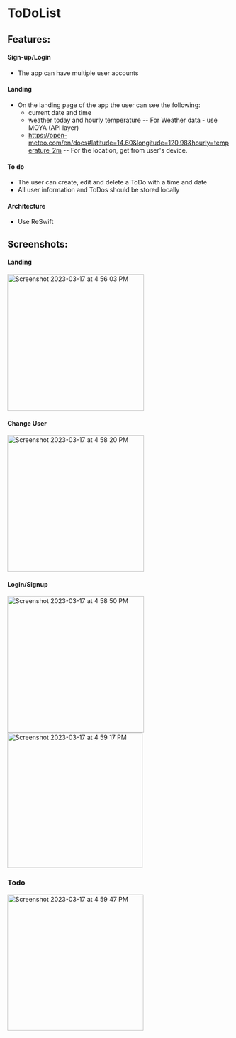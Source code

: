 # ToDoList
## Features:
#### Sign-up/Login
- The app can have multiple user accounts
#### Landing
- On the landing page of the app the user can see the following:
	* current date and time 
	* weather today and hourly temperature
-- For Weather data - use MOYA (API layer)
	- https://open-meteo.com/en/docs#latitude=14.60&longitude=120.98&hourly=temperature_2m
-- For the location, get from user's device.
#### To do
- The user can create, edit and delete a ToDo with a time and date
- All user information and ToDos should be stored locally
#### Architecture
- Use ReSwift

## Screenshots:
#### Landing
<img width="308" alt="Screenshot 2023-03-17 at 4 56 03 PM" src="https://user-images.githubusercontent.com/21299515/225858741-95bc48c0-f104-4aef-aeea-41bf6d5c354b.png">

#### Change User
<img width="308" alt="Screenshot 2023-03-17 at 4 58 20 PM" src="https://user-images.githubusercontent.com/21299515/225858893-2b9bffcd-677e-49b4-9d7a-e222a906fab5.png">

#### Login/Signup
<img width="308" alt="Screenshot 2023-03-17 at 4 58 50 PM" src="https://user-images.githubusercontent.com/21299515/225859029-ae8944e7-0f86-4e8d-b14b-57f3c2deb2c8.png">
<img width="305" alt="Screenshot 2023-03-17 at 4 59 17 PM" src="https://user-images.githubusercontent.com/21299515/225859119-8df76385-4825-4a9c-94f3-3c604c55c5b0.png">

### Todo
<img width="307" alt="Screenshot 2023-03-17 at 4 59 47 PM" src="https://user-images.githubusercontent.com/21299515/225859235-1943586d-d997-4d12-83f4-a2909ed19624.png">
